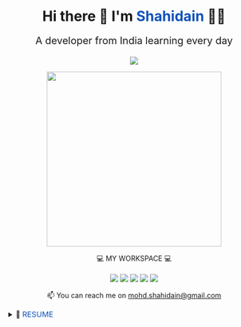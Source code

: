 <h1 align='center'>
  Hi there 👋 I'm <span style='color:#0F52BA'>Shahidain</span> 👨‍💻
</h1>

<p align='center' style='font-size: 20px'>
  A developer from India learning every day
</p>

<p align='center'>
  <a href="https://www.linkedin.com/in/shahidain/">
    <img src="https://img.shields.io/badge/linkedin-%230077B5.svg?&style=for-the-badge&logo=linkedin&logoColor=white" />
  </a>
</p>

<p align='center'>
  <a href="#"><img src="https://github-readme-stats.vercel.app/api?username=shahidain&show_icons=true&count_private=true&theme=dark" width="350"></a>
</p>

<p align='center'>
  💻 MY WORKSPACE 💻<br/><br/>
  <img src="https://img.shields.io/badge/mac%20os-000000?style=for-the-badge&logo=macos&logoColor=F0F0F0" />
  <img src="https://img.shields.io/badge/windows-%230078D6.svg?&style=for-the-badge&logo=windows&logoColor=white" />
  <img src="https://img.shields.io/badge/intel-core%20i7%2012th-%230071C5.svg?&style=for-the-badge&logo=intel&logoColor=white" />
  <img src="https://img.shields.io/badge/RAM-32GB-%230071C5.svg?&style=for-the-badge&logoColor=white" />
  <img src="https://img.shields.io/badge/nvidia-gtx%201650-%2376B900.svg?&style=for-the-badge&logo=nvidia&logoColor=white" />
</p>

<p align='center'>
  📫 You can reach me on <a href='mailto:mohd.shahidain@gmail.com'>mohd.shahidain@gmail.com</a>
</p>

<details>
  <summary>📃 <span style='color:#0F52BA; font-size: 15px'>RESUME</span></summary>

  ## Education
  - 📖 **Masters of Science (M.Sc.)**\
  📆 2003 - 2005\
  📍 **University of Mumbai** - Mumbai, India

  ## Work Experience
</details>
